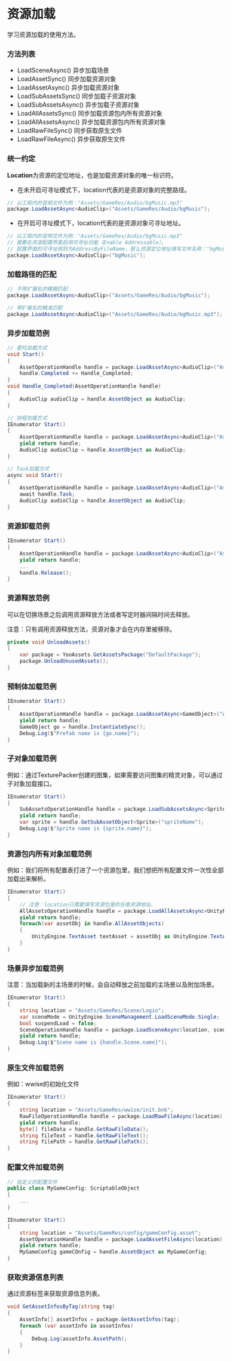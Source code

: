# 资源加载

学习资源加载的使用方法。

### 方法列表

- LoadSceneAsync() 异步加载场景
- LoadAssetSync() 同步加载资源对象
- LoadAssetAsync() 异步加载资源对象
- LoadSubAssetsSync() 同步加载子资源对象
- LoadSubAssetsAsync() 异步加载子资源对象
- LoadAllAssetsSync() 同步加载资源包内所有资源对象
- LoadAllAssetsAsync() 异步加载资源包内所有资源对象
- LoadRawFileSync() 同步获取原生文件
- LoadRawFileAsync() 异步获取原生文件

### 统一约定

**Location**为资源的定位地址，也是加载资源对象的唯一标识符。

- 在未开启可寻址模式下，location代表的是资源对象的完整路径。

```csharp
// 以工程内的音频文件为例："Assets/GameRes/Audio/bgMusic.mp3" 
package.LoadAssetAsync<AudioClip>("Assets/GameRes/Audio/bgMusic");
```

- 在开启可寻址模式下，location代表的是资源对象可寻址地址。

````csharp
// 以工程内的音频文件为例："Assets/GameRes/Audio/bgMusic.mp3" 
// 需要在资源配置界面启用可寻址功能（Enable Addressable）。
// 配置界面的可寻址规则为AddressByFileName，那么资源定位地址填写文件名称："bgMusic"
package.LoadAssetAsync<AudioClip>("bgMusic");
````

### 加载路径的匹配

````csharp
// 不带扩展名的模糊匹配
package.LoadAssetAsync<AudioClip>("Assets/GameRes/Audio/bgMusic");

// 带扩展名的精准匹配
package.LoadAssetAsync<AudioClip>("Assets/GameRes/Audio/bgMusic.mp3");
````

### 异步加载范例

````csharp
// 委托加载方式
void Start()
{
    AssetOperationHandle handle = package.LoadAssetAsync<AudioClip>("Assets/GameRes/Audio/bgMusic.mp3");
    handle.Completed += Handle_Completed;
}
void Handle_Completed(AssetOperationHandle handle)
{
    AudioClip audioClip = handle.AssetObject as AudioClip;
}
````
````csharp
// 协程加载方式
IEnumerator Start()
{
    AssetOperationHandle handle = package.LoadAssetAsync<AudioClip>("Assets/GameRes/Audio/bgMusic.mp3");
    yield return handle;   
    AudioClip audioClip = handle.AssetObject as AudioClip;
}
````
````csharp
// Task加载方式
async void Start()
{
    AssetOperationHandle handle = package.LoadAssetAsync<AudioClip>("Assets/GameRes/Audio/bgMusic.mp3");
    await handle.Task;
    AudioClip audioClip = handle.AssetObject as AudioClip;	
}
````

### 资源卸载范例

````csharp
IEnumerator Start()
{
    AssetOperationHandle handle = package.LoadAssetAsync<AudioClip>("Assets/GameRes/Audio/bgMusic.mp3");
    yield return handle;
    ...
    handle.Release();
}
````

### 资源释放范例

可以在切换场景之后调用资源释放方法或者写定时器间隔时间去释放。

注意：只有调用资源释放方法，资源对象才会在内存里被移除。

````csharp
private void UnloadAssets()
{
    var package = YooAssets.GetAssetsPackage("DefaultPackage");
    package.UnloadUnusedAssets();
}
````

### 预制体加载范例

````csharp
IEnumerator Start()
{
    AssetOperationHandle handle = package.LoadAssetAsync<GameObject>("Assets/GameRes/Panel/login.prefab");
    yield return handle;
    GameObject go = handle.InstantiateSync();
    Debug.Log($"Prefab name is {go.name}");
}
````

### 子对象加载范例

例如：通过TexturePacker创建的图集，如果需要访问图集的精灵对象，可以通过子对象加载接口。

````csharp
IEnumerator Start()
{
    SubAssetsOperationHandle handle = package.LoadSubAssetsAsync<Sprite>(location);
    yield return handle;
    var sprite = handle.GetSubAssetObject<Sprite>("spriteName");
    Debug.Log($"Sprite name is {sprite.name}");
}
````

### 资源包内所有对象加载范例

例如：我们将所有配置表打进了一个资源包里，我们想把所有配置文件一次性全部加载出来解析。

```csharp
IEnumerator Start()
{
    // 注意：location只需要填写资源包里的任意资源地址。
    AllAssetsOperationHandle handle = package.LoadAllAssetsAsync<UnityEngine.TextAsset>(location);
    yield return handle;
    foreach(var assetObj in handle.AllAssetObjects)
    {    
        UnityEngine.TextAsset textAsset = assetObj as UnityEngine.TextAsset;
    }
}
```

### 场景异步加载范例

注意：当加载新的主场景的时候，会自动释放之前加载的主场景以及附加场景。

````csharp
IEnumerator Start()
{
    string location = "Assets/GameRes/Scene/Login";
    var sceneMode = UnityEngine.SceneManagement.LoadSceneMode.Single;
    bool suspendLoad = false;
    SceneOperationHandle handle = package.LoadSceneAsync(location, sceneMode, suspendLoad);
    yield return handle;
    Debug.Log($"Scene name is {handle.Scene.name}");
}
````

### 原生文件加载范例

例如：wwise的初始化文件

````csharp
IEnumerator Start()
{
    string location = "Assets/GameRes/wwise/init.bnk";
    RawFileOperationHandle handle = package.LoadRawFileAsync(location);
    yield return handle;
    byte[] fileData = handle.GetRawFileData();
    string fileText = handle.GetRawFileText();
    string filePath = handle.GetRawFilePath();
}
````

### 配置文件加载范例

````c#
// 自定义的配置文件
public class MyGameConfig: ScriptableObject
{
    ...
}

IEnumerator Start()
{
    string location = "Assets/GameRes/config/gameConfig.asset";
    AssetOperationHandle handle = package.LoadAssetFileAsync(location);
    yield return handle;
    MyGameConfig gameCOnfig = handle.AssetObject as MyGameConfig;
}
````

### 获取资源信息列表

通过资源标签来获取资源信息列表。

````csharp
void GetAssetInfosByTag(string tag)
{
    AssetInfo[] assetInfos = package.GetAssetInfos(tag);
    foreach (var assetInfo in assetInfos)
    {
        Debug.Log(assetInfo.AssetPath);
    }
}
````

